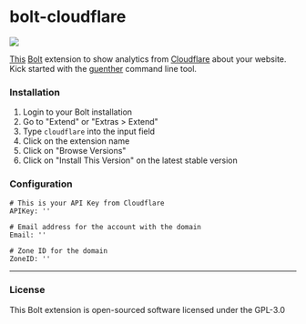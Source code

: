bolt-cloudflare
===============
![](https://circleci.com/gh/KoolServe/bolt-cloudflare.png?style=shield&circle-token=d76513d04bea285e7f6b253c2ea6342a1618cd5f)


[This](https://extensions.bolt.cm/view/46b42fb7-3291-11e6-bf25-14cdca8e654f) [Bolt](https://bolt.cm) extension to show analytics from [Cloudflare](https://cloudflare.com) about your
website. Kick started with the [guenther](https://getguenther.com) command line tool.

### Installation
1. Login to your Bolt installation
2. Go to "Extend" or "Extras > Extend"
3. Type `cloudflare` into the input field
4. Click on the extension name
5. Click on "Browse Versions"
6. Click on "Install This Version" on the latest stable version

### Configuration
```
# This is your API Key from Cloudflare
APIKey: ''

# Email address for the account with the domain
Email: ''

# Zone ID for the domain
ZoneID: ''
```

---

### License

This Bolt extension is open-sourced software licensed under the GPL-3.0
